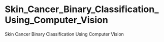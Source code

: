 # Skin_Cancer_Binary_Classification_Using_Computer_Vision
Skin Cancer Binary Classification Using Computer Vision 
